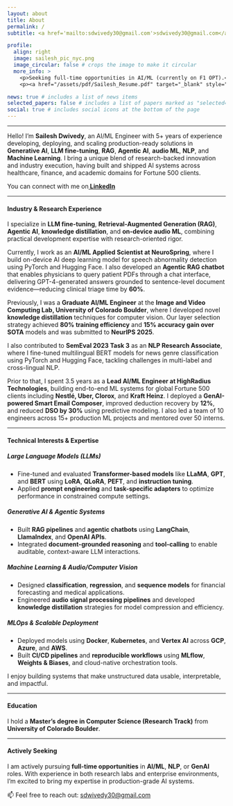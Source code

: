 ```yaml
---
layout: about
title: About
permalink: /
subtitle: <a href='mailto:sdwivedy30@gmail.com'>sdwivedy30@gmail.com</a>. United States

profile:
  align: right
  image: sailesh_pic_nyc.png
  image_circular: false # crops the image to make it circular
  more_info: >
    <p>Seeking full-time opportunities in AI/ML (currently on F1 OPT).</p>
    <p><a href="/assets/pdf/Sailesh_Resume.pdf" target="_blank" style="font-weight:bold;"> Resume (PDF)</a></p>

news: true # includes a list of news items
selected_papers: false # includes a list of papers marked as "selected={true}"
social: true # includes social icons at the bottom of the page
---
```


---

Hello! I’m **Sailesh Dwivedy**, an AI/ML Engineer with 5+ years of experience developing, deploying, and scaling production-ready solutions in **Generative AI**, **LLM fine-tuning**, **RAG**, **Agentic AI**, **audio ML**, **NLP**, and **Machine Learning**. I bring a unique blend of research-backed innovation and industry execution, having built and shipped AI systems across healthcare, finance, and academic domains for Fortune 500 clients.

You can connect with me on<a href="https://www.linkedin.com/in/saileshdwivedy/" target="_blank" style="font-weight:bold;"> LinkedIn</a>

---

#### Industry & Research Experience

I specialize in **LLM fine-tuning**, **Retrieval-Augmented Generation (RAG)**, **Agentic AI**, **knowledge distillation**, and **on-device audio ML**, combining practical development expertise with research-oriented rigor.

Currently, I work as an **AI/ML Applied Scientist at NeuroSpring**, where I build on-device AI deep learning model for speech abnormality detection using PyTorch and Hugging Face. I also developed an **Agentic RAG chatbot** that enables physicians to query patient PDFs through a chat interface, delivering GPT-4-generated answers grounded to sentence-level document evidence—reducing clinical triage time by **60%**.

Previously, I was a **Graduate AI/ML Engineer** at the **Image and Video Computing Lab, University of Colorado Boulder**, where I developed novel **knowledge distillation** techniques for computer vision. Our layer selection strategy achieved **80% training efficiency** and **15% accuracy gain over SOTA** models and was submitted to **NeurIPS 2025**.

I also contributed to **SemEval 2023 Task 3** as an **NLP Research Associate**, where I fine-tuned multilingual BERT models for news genre classification using PyTorch and Hugging Face, tackling challenges in multi-label and cross-lingual NLP.

Prior to that, I spent 3.5 years as a **Lead AI/ML Engineer at HighRadius Technologies**, building end-to-end ML systems for global Fortune 500 clients including **Nestlé, Uber, Clorox**, and **Kraft Heinz**. I deployed a **GenAI-powered Smart Email Composer**, improved deduction recovery by **12%**, and reduced **DSO by 30%** using predictive modeling. I also led a team of 10 engineers across 15+ production ML projects and mentored over 50 interns.

---

#### Technical Interests & Expertise

##### Large Language Models (LLMs)

- Fine-tuned and evaluated **Transformer-based models** like **LLaMA**, **GPT**, and **BERT** using **LoRA**, **QLoRA**, **PEFT**, and **instruction tuning**.  
- Applied **prompt engineering** and **task-specific adapters** to optimize performance in constrained compute settings.

##### Generative AI & Agentic Systems

- Built **RAG pipelines** and **agentic chatbots** using **LangChain**, **LlamaIndex**, and **OpenAI APIs**.  
- Integrated **document-grounded reasoning** and **tool-calling** to enable auditable, context-aware LLM interactions.

##### Machine Learning & Audio/Computer Vision

- Designed **classification**, **regression**, and **sequence models** for financial forecasting and medical applications.  
- Engineered **audio signal processing pipelines** and developed **knowledge distillation** strategies for model compression and efficiency.

##### MLOps & Scalable Deployment

- Deployed models using **Docker**, **Kubernetes**, and **Vertex AI** across **GCP**, **Azure**, and **AWS**.  
- Built **CI/CD pipelines** and **reproducible workflows** using **MLflow**, **Weights & Biases**, and cloud-native orchestration tools.

I enjoy building systems that make unstructured data usable, interpretable, and impactful.

---

#### Education

I hold a **Master’s degree in Computer Science (Research Track)** from **University of Colorado Boulder**.

---

#### Actively Seeking

I am actively pursuing **full-time opportunities** in **AI/ML**, **NLP**, or **GenAI** roles. With experience in both research labs and enterprise environments, I’m excited to bring my expertise in production-grade AI systems.

📫 Feel free to reach out: <a href='mailto:sdwivedy30@gmail.com'>sdwivedy30@gmail.com</a>
